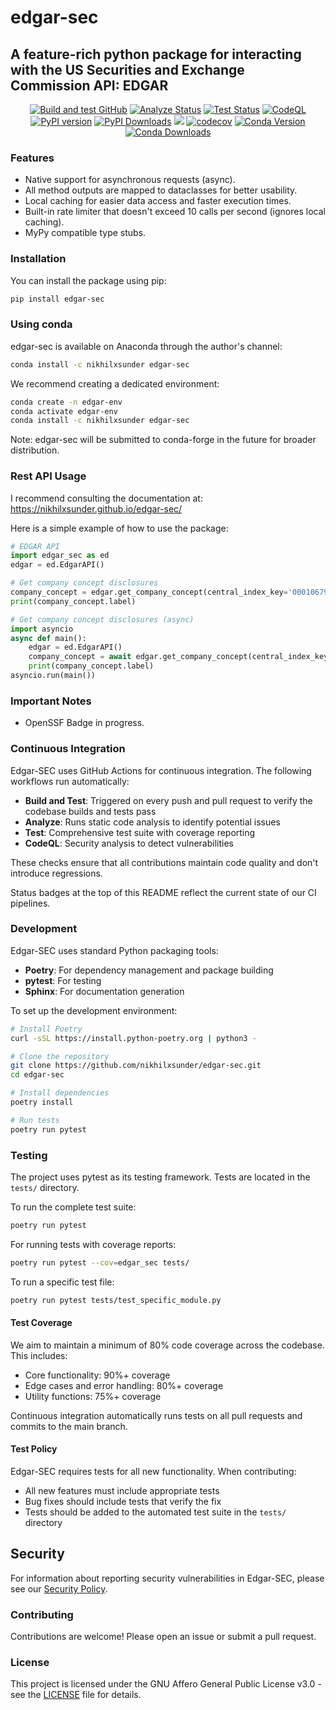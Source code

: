 # edgar-sec

## A feature-rich python package for interacting with the US Securities and Exchange Commission API: EDGAR

<div align="center">
    <a href="https://github.com/nikhilxsunder/edgar-sec/actions/workflows/main.yml"><img src="https://github.com/nikhilxsunder/edgar-sec/actions/workflows/main.yml/badge.svg" alt="Build and test GitHub"></a>
    <a href="https://github.com/nikhilxsunder/edgar-sec/actions/workflows/analyze.yml"><img src="https://github.com/nikhilxsunder/edgar-sec/actions/workflows/analyze.yml/badge.svg" alt="Analyze Status"></a>
    <a href="https://github.com/nikhilxsunder/edgar-sec/actions/workflows/test.yml"><img src="https://github.com/nikhilxsunder/edgar-sec/actions/workflows/test.yml/badge.svg" alt="Test Status"></a>
    <a href="https://github.com/nikhilxsunder/edgar-sec/actions/workflows/codeql.yml"><img src="https://github.com/nikhilxsunder/edgar-sec/actions/workflows/codeql.yml/badge.svg" alt="CodeQL"></a>
    <a href="https://pypi.org/project/edgar-sec/"><img src="https://img.shields.io/pypi/v/edgar-sec.svg" alt="PyPI version"></a>
    <a href="https://pepy.tech/projects/edgar-sec"><img src="https://static.pepy.tech/badge/edgar-sec" alt="PyPI Downloads"></a>
    <a href="https://www.bestpractices.dev/projects/10210"><img src="https://www.bestpractices.dev/projects/10210/badge"></a>
    <a href="https://codecov.io/gh/nikhilxsunder/edgar-sec"><img src="https://codecov.io/gh/nikhilxsunder/edgar-sec/graph/badge.svg?token=RDI3Q99UJB" alt="codecov"></a>
    <a href="https://anaconda.org/nikhil.sunder/edgar-sec"><img src="https://img.shields.io/conda/vn/nikhil.sunder/edgar-sec.svg" alt="Conda Version"></a>
    <a href="https://anaconda.org/nikhil.sunder/edgar-sec"><img src="https://img.shields.io/conda/dn/nikhil.sunder/edgar-sec.svg" alt="Conda Downloads"></a>
</div>

### Features

- Native support for asynchronous requests (async).
- All method outputs are mapped to dataclasses for better usability.
- Local caching for easier data access and faster execution times.
- Built-in rate limiter that doesn't exceed 10 calls per second (ignores local caching).
- MyPy compatible type stubs.

### Installation

You can install the package using pip:

```sh
pip install edgar-sec
```

### Using conda

edgar-sec is available on Anaconda through the author's channel:

```sh
conda install -c nikhilxsunder edgar-sec
```

We recommend creating a dedicated environment:

```sh
conda create -n edgar-env
conda activate edgar-env
conda install -c nikhilxsunder edgar-sec
```

Note: edgar-sec will be submitted to conda-forge in the future for broader distribution.

### Rest API Usage

I recommend consulting the documentation at:
https://nikhilxsunder.github.io/edgar-sec/

Here is a simple example of how to use the package:

```python
# EDGAR API
import edgar_sec as ed
edgar = ed.EdgarAPI()

# Get company concept disclosures
company_concept = edgar.get_company_concept(central_index_key='0001067983', taxonomy='us-gaap', tag='AccountsPayableCurrent')
print(company_concept.label)

# Get company concept disclosures (async)
import asyncio
async def main():
    edgar = ed.EdgarAPI()
    company_concept = await edgar.get_company_concept(central_index_key='0001067983', taxonomy='us-gaap', tag='AccountsPayableCurrent')
    print(company_concept.label)
asyncio.run(main())
```

### Important Notes

- OpenSSF Badge in progress.

### Continuous Integration

Edgar-SEC uses GitHub Actions for continuous integration. The following workflows run automatically:

- **Build and Test**: Triggered on every push and pull request to verify the codebase builds and tests pass
- **Analyze**: Runs static code analysis to identify potential issues
- **Test**: Comprehensive test suite with coverage reporting
- **CodeQL**: Security analysis to detect vulnerabilities

These checks ensure that all contributions maintain code quality and don't introduce regressions.

Status badges at the top of this README reflect the current state of our CI pipelines.

### Development

Edgar-SEC uses standard Python packaging tools:

- **Poetry**: For dependency management and package building
- **pytest**: For testing
- **Sphinx**: For documentation generation

To set up the development environment:

```sh
# Install Poetry
curl -sSL https://install.python-poetry.org | python3 -

# Clone the repository
git clone https://github.com/nikhilxsunder/edgar-sec.git
cd edgar-sec

# Install dependencies
poetry install

# Run tests
poetry run pytest
```

### Testing

The project uses pytest as its testing framework. Tests are located in the `tests/` directory.

To run the complete test suite:

```sh
poetry run pytest
```

For running tests with coverage reports:

```sh
poetry run pytest --cov=edgar_sec tests/
```

To run a specific test file:

```sh
poetry run pytest tests/test_specific_module.py
```

#### Test Coverage

We aim to maintain a minimum of 80% code coverage across the codebase. This includes:

- Core functionality: 90%+ coverage
- Edge cases and error handling: 80%+ coverage
- Utility functions: 75%+ coverage

Continuous integration automatically runs tests on all pull requests and commits to the main branch.

#### Test Policy

Edgar-SEC requires tests for all new functionality. When contributing:

- All new features must include appropriate tests
- Bug fixes should include tests that verify the fix
- Tests should be added to the automated test suite in the `tests/` directory

## Security

For information about reporting security vulnerabilities in Edgar-SEC, please see our [Security Policy](https://github.com/nikhilxsunder/edgar-sec/blob/main/SECURITY.md).

### Contributing

Contributions are welcome! Please open an issue or submit a pull request.

### License

This project is licensed under the GNU Affero General Public License v3.0 - see the [LICENSE](https://github.com/nikhilxsunder/edgar-sec/blob/main/LICENSE) file for details.
